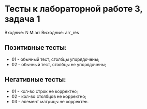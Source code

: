 # Тесты к лабораторной работе 3, задача 1

Входные: N M arr
Выходные: arr_res

## Позитивные тесты:
- 01 - обычный тест, столбцы упорядочены;
- 02 - обычный тест, столбцы не упорядочены;



## Негативные тесты:
- 01 - кол-во строк не корректно;
- 02 - кол-во столбцов не корректно;
- 03 - элемент матрицы не корректен.